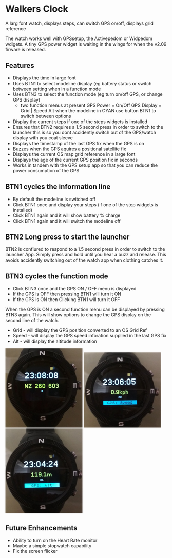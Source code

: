# Walkers Clock

A larg font watch, displays steps, can switch GPS on/off, displays grid reference

The watch works well with GPSsetup, the Activepedom or Widpedom
wdigets.  A tiny GPS power widget is waiting in the wings for when
the v2.09 firware is released.

## Features

- Displays the time in large font
- Uses BTN1 to select modeline display (eg battery status or switch between setting when in a function mode
- Uses BTN3 to select the function mode (eg turn on/off GPS, or change GPS display)
    - two function menus at present
      GPS Power   = On/Off
      GPS Display = Grid | Speed Alt
      when the modeline in CYAN use button BTN1 to switch between options 
- Display the current steps if one of the steps widgets is installed
- Ensures that BTN2 requires a 1.5 second press in order to switch to the launcher
 this is so you dont accidently switch out of the GPS/watch display with you coat sleeve
- Displays the timestamp of the last GPS fix when the GPS is on
- Buzzes when the GPS aquires a positional satellite fix
- Displays the current OS map grid reference in a large font
- Displays the age of the current GPS position fix in seconds
- Works in tandem with the GPS setup app so that you can reduce the power consumption of the GPS

## BTN1 cycles the information line

- By default the modeline is switched off
- Click BTN1 once and display your steps (if one of the step widgets is installed)
- Click BTN1 again and it will show battery % charge
- Click BTN1 again and it will switch the modeline off

## BTN2 Long press to start the launcher

BTN2 is confiured to respond to a 1.5 second press in order to switch
to the launcher App. Simply press and hold until you hear a buzz and
release. This avoids accidently switching out of the watch app when
clothing catches it.

## BTN3 cycles the function mode

- Click BTN3 once and the GPS ON / OFF menu is displayed
- If the GPS is OFF then pressing BTN1 will turn it ON
- If the GPS is ON then Clicking BTN1 will turn it OFF

When the GPS is ON a second function menu can be displayed by
pressing BTN3 again. This will show options to change the GPS display
on the second line of the watch.

- Grid - will display the GPS position converted to an OS Grid Ref
- Speed - will display the GPS speed inforation supplied in the last GPS fix
- Alt - will display the altitude information

![](gps_osref.jpg)
![](gps_speed.jpg)
![](gps_alt.jpg)

## Future Enhancements
* Ability to turn on the Heart Rate monitor
* Maybe a simple stopwatch capability
* Fix the screen flicker

